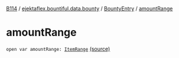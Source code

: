 [B114](../../index.md) / [ejektaflex.bountiful.data.bounty](../index.md) / [BountyEntry](index.md) / [amountRange](./amount-range.md)

# amountRange

`open var amountRange: `[`ItemRange`](../../ejektaflex.bountiful.util/-item-range/index.md) [(source)](https://github.com/ejektaflex/Bountiful/tree/develop/src/main/kotlin/ejektaflex/bountiful/data/bounty/BountyEntry.kt#L49)